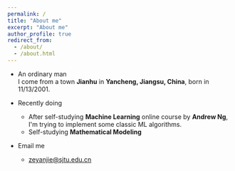 ```yaml
---
permalink: /
title: "About me"
excerpt: "About me"
author_profile: true
redirect_from: 
  - /about/
  - /about.html
---
```


- An ordinary man </br>
I come from a town **Jianhu** in **Yancheng, Jiangsu, China**, born in 11/13/2001.

- Recently doing
  - After self-studying **Machine Learning** online course by **Andrew Ng**, I'm trying to implement some classic ML algorithms.
  - Self-studying **Mathematical Modeling**
  
- Email me 
  - zeyanjie@sjtu.edu.cn
